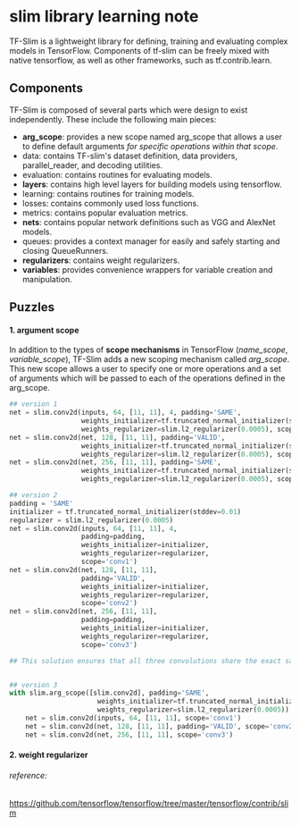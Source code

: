 # slim library learning note
TF-Slim is a lightweight library for defining, training and evaluating complex models in TensorFlow. Components of tf-slim can be freely mixed with native tensorflow, as well as other frameworks, such as tf.contrib.learn.

## Components
TF-Slim is composed of several parts which were design to exist independently. These include the following main pieces:

* **arg_scope**: provides a new scope named arg_scope that allows a user to define default arguments *for specific operations within that scope*.
* data: contains TF-slim's dataset definition, data providers, parallel_reader, and decoding utilities.
* evaluation: contains routines for evaluating models.
* **layers**: contains high level layers for building models using tensorflow.
* learning: contains routines for training models.
* losses: contains commonly used loss functions.
* metrics: contains popular evaluation metrics.
* **nets**: contains popular network definitions such as VGG and AlexNet models.
* queues: provides a context manager for easily and safely starting and closing QueueRunners.
* **regularizers**: contains weight regularizers.
* **variables**: provides convenience wrappers for variable creation and manipulation.




## Puzzles
#### 1. argument scope
In addition to the types of **scope mechanisms** in TensorFlow (*name_scope*, *variable_scope*), TF-Slim adds a new scoping mechanism called *arg_scope*. This new scope allows a user to specify one or more operations and a set of arguments which will be passed to each of the operations defined in the arg_scope.
```python
## version 1
net = slim.conv2d(inputs, 64, [11, 11], 4, padding='SAME',
                  weights_initializer=tf.truncated_normal_initializer(stddev=0.01),
                  weights_regularizer=slim.l2_regularizer(0.0005), scope='conv1')
net = slim.conv2d(net, 128, [11, 11], padding='VALID',
                  weights_initializer=tf.truncated_normal_initializer(stddev=0.01),
                  weights_regularizer=slim.l2_regularizer(0.0005), scope='conv2')
net = slim.conv2d(net, 256, [11, 11], padding='SAME',
                  weights_initializer=tf.truncated_normal_initializer(stddev=0.01),
                  weights_regularizer=slim.l2_regularizer(0.0005), scope='conv3')

## version 2
padding = 'SAME'
initializer = tf.truncated_normal_initializer(stddev=0.01)
regularizer = slim.l2_regularizer(0.0005)
net = slim.conv2d(inputs, 64, [11, 11], 4,
                  padding=padding,
                  weights_initializer=initializer,
                  weights_regularizer=regularizer,
                  scope='conv1')
net = slim.conv2d(net, 128, [11, 11],
                  padding='VALID',
                  weights_initializer=initializer,
                  weights_regularizer=regularizer,
                  scope='conv2')
net = slim.conv2d(net, 256, [11, 11],
                  padding=padding,
                  weights_initializer=initializer,
                  weights_regularizer=regularizer,
                  scope='conv3')

## This solution ensures that all three convolutions share the exact same parameter values but doesn't reduce completely the code clutter. By using an arg_scope, we can both ensure that each layer uses the same values and simplify the code:


## version 3
with slim.arg_scope([slim.conv2d], padding='SAME',
                      weights_initializer=tf.truncated_normal_initializer(stddev=0.01)
                      weights_regularizer=slim.l2_regularizer(0.0005)):
    net = slim.conv2d(inputs, 64, [11, 11], scope='conv1')
    net = slim.conv2d(net, 128, [11, 11], padding='VALID', scope='conv2')
    net = slim.conv2d(net, 256, [11, 11], scope='conv3')

```

#### 2. weight regularizer


###### reference:
https://github.com/tensorflow/tensorflow/tree/master/tensorflow/contrib/slim
